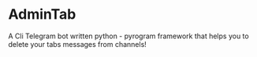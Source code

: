 # AdminTab
A Cli Telegram bot written python - pyrogram framework that helps you to delete your tabs messages from channels!
